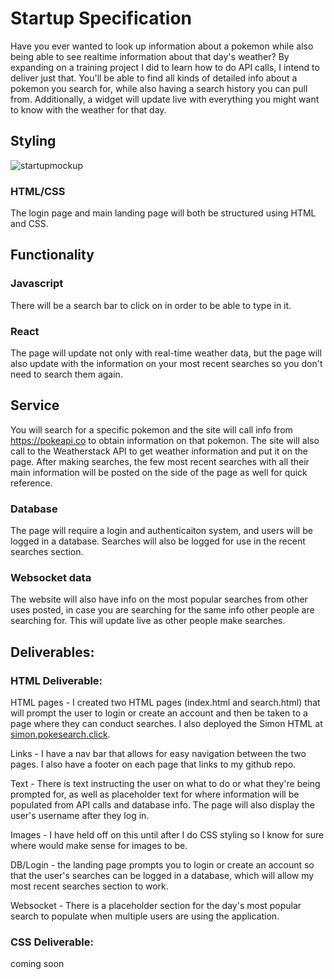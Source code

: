 # Startup Specification

Have you ever wanted to look up information about a pokemon while also being able to see realtime information about that day's weather? By expanding on a training project I did to learn how to do API calls, I intend to deliver just that.
You'll be able to find all kinds of detailed info about a pokemon you search for, while also having a search history you can pull from. Additionally, a widget will update live with everything you might want to know with the weather for that day.

## Styling

![startupmockup](https://github.com/user-attachments/assets/ab58a50e-33a2-4539-b17f-cc854206994f)

### HTML/CSS

The login page and main landing page will both be structured using HTML and CSS.

## Functionality

### Javascript

There will be a search bar to click on in order to be able to type in it.

### React

The page will update not only with real-time weather data, but the page will also update with the information on your most recent searches so you don't need to search them again.

## Service

You will search for a specific pokemon and the site will call info from https://pokeapi.co to obtain information on that pokemon. The site will also call to the Weatherstack API to get weather information and put it on the page. After making searches, the few most recent searches with all their main information will be posted on the side of the page as well for quick reference.

### Database

The page will require a login and authenticaiton system, and users will be logged in a database. Searches will also be logged for use in the recent searches section.

### Websocket data

The website will also have info on the most popular searches from other uses posted, in case you are searching for the same info other people are searching for. This will update live as other people make searches.

## Deliverables:

### HTML Deliverable: 

HTML pages - I created two HTML pages (index.html and search.html) that will prompt the user to login or create an account and then be taken to a page where they can conduct searches. I also deployed the Simon HTML at [simon.pokesearch.click](https://simon.pokesearch.click).

Links - I have a nav bar that allows for easy navigation between the two pages. I also have a footer on each page that links to my github repo.

Text - There is text instructing the user on what to do or what they're being prompted for, as well as placeholder text for where information will be populated from API calls and database info. The page will also display the user's username after they log in.

Images - I have held off on this until after I do CSS styling so I know for sure where would make sense for images to be.

DB/Login - the landing page prompts you to login or create an account so that the user's searches can be logged in a database, which will allow my most recent searches section to work.

Websocket - There is a placeholder section for the day's most popular search to populate when multiple users are using the application.

### CSS Deliverable: 

coming soon

